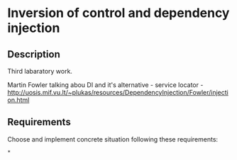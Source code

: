 Inversion of control and dependency injection
====================

Description
-----------

Third labaratory work.

Martin Fowler talking abou DI and it's alternative - service locator - http://uosis.mif.vu.lt/~plukas/resources/DependencyInjection/Fowler/injection.html

Requirements
------------

Choose and implement concrete situation following these requirements:

    *